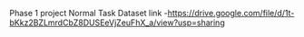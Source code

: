 Phase 1 project 
Normal Task
Dataset link -https://drive.google.com/file/d/1t-bKkz2BZLmrdCbZ8DUSEeVjZeuFhX_a/view?usp=sharing
